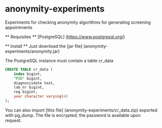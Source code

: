 # anonymity-experiments
Experiments for checking anonymity algorithms for generating screening appointments

** Requisites **
[PostgreSQL] (https://www.postgresql.org/) 

** Install **
Just download the [jar file] (anonymity-experiments/anonymity.jar) 

The PostgreSQL instance must contain a table cr_data

```SQL
CREATE TABLE cr_data (
    index bigint,
    "PID" bigint,
    diagnosisdate text,
    lab_nr bigint,
    reg bigint,
    year character varying(4)
);
```
You can also import [this file] (anonymity-experiments/cr_data.zip) exported
with pg_dump. The file is encrypted; the password is available upon request.

